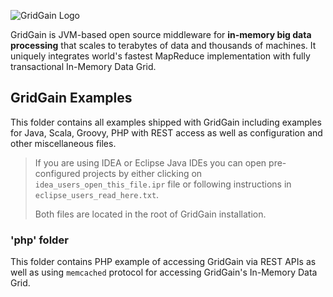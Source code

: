 ![GridGain Logo](http://www.gridgain.com/images/logo/logo_mid.png "GridGain Logo")

GridGain is JVM-based open source middleware for **in-memory big data processing** that scales to terabytes of data and thousands of machines. It uniquely integrates world's fastest MapReduce implementation with fully transactional In-Memory Data Grid.


## GridGain Examples
This folder contains all examples shipped with GridGain including examples for Java, Scala, Groovy, PHP with REST access as well as configuration and other miscellaneous files.

> If you are using IDEA or Eclipse Java IDEs you can open pre-configured projects by either clicking on `idea_users_open_this_file.ipr` file or following instructions in `eclipse_users_read_here.txt`. 
> 
>
> Both files are located in the root of GridGain installation.

### 'php' folder
This folder contains PHP example of accessing GridGain via REST APIs as well as using `memcached` protocol for accessing GridGain's In-Memory Data Grid.



